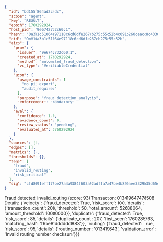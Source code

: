 ```json
{
  "id": "bd155f864ad2c4dc",
  "scope": "agent",
  "key": "RESULT",
  "epoch": 1760292924,
  "host_pid": "9e6742732c60:1",
  "hash": "0a3b1c51064e97118c6cd6dfe267cb275c55c52b4c091b260ceacc8c43368122",
  "cid": "QmV10a3b1c51064e97118c6cd6dfe267cb275c55c52b",
  "aicp": {
    "prov": {
      "issuer": "9e6742732c60:1",
      "created_at": 1760292924,
      "method": "automated_fraud_detection",
      "vc_type": "VerifiableCredential"
    },
    "ucon": {
      "usage_constraints": [
        "no_pii_export",
        "audit_required"
      ],
      "purpose": "fraud_detection_analysis",
      "enforcement": "mandatory"
    },
    "eval": {
      "confidence": 1.0,
      "evidence_count": 0,
      "review_status": "pending",
      "evaluated_at": 1760292924
    }
  },
  "sources": [],
  "edges": [],
  "metrics": {},
  "thresholds": {},
  "tags": [
    "fraud",
    "invalid_routing",
    "risk_critical"
  ],
  "sig": "cfd8091eff179be27a4a9384f603a92adffa7a47be4b899aee3329b35d65e2bb"
}
```

Fraud detected: invalid_routing (score: 93)
Transaction: 013419647478508
Details: {'velocity': {'fraud_detected': True, 'risk_score': 100, 'details': {'transaction_count': 208, 'threshold': 50, 'total_amount': 52688064, 'amount_threshold': 10000000}}, 'duplicate': {'fraud_detected': True, 'risk_score': 85, 'details': {'duplicate_count': 207, 'first_seen': 1760285763, 'matching_hash': 'f6be81dddddc1883'}}, 'routing': {'fraud_detected': True, 'risk_score': 95, 'details': {'routing_number': '013419643', 'validation_error': 'Invalid routing number checksum'}}}